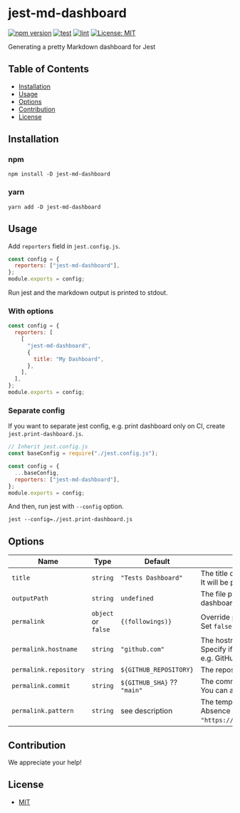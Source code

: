 # jest-md-dashboard

[![npm version](https://badge.fury.io/js/jest-md-dashboard.svg)](https://badge.fury.io/js/jest-md-dashboard)
[![test](https://github.com/mshrtsr/jest-md-dashboard/actions/workflows/test.yml/badge.svg)](https://github.com/mshrtsr/jest-md-dashboard/actions/workflows/test.yml)
[![lint](https://github.com/mshrtsr/jest-md-dashboard/actions/workflows/lint.yml/badge.svg)](https://github.com/mshrtsr/jest-md-dashboard/actions/workflows/lint.yml)
[![License: MIT](https://img.shields.io/badge/License-MIT-yellow.svg)](LICENSE)

Generating a pretty Markdown dashboard for Jest

## Table of Contents

- [Installation](#Installation)
- [Usage](#Usage)
- [Options](#Options)
- [Contribution](#Contribution)
- [License](#License)

## Installation

### npm

```shell
npm install -D jest-md-dashboard
```

### yarn

```shell
yarn add -D jest-md-dashboard
```

## Usage

Add `reporters` field in `jest.config.js`.

```js
const config = {
  reporters: ["jest-md-dashboard"],
};
module.exports = config;
```

Run jest and the markdown output is printed to stdout.

### With options

```js
const config = {
  reporters: [
    [
      "jest-md-dashboard",
      {
        title: "My Dashboard",
      },
    ],
  ],
};
module.exports = config;
```

### Separate config

If you want to separate jest config, e.g. print dashboard only on CI,
create `jest.print-dashboard.js`.

```js
// Inherit jest.config.js
const baseConfig = require("./jest.config.js");

const config = {
  ...baseConfig,
  reporters: ["jest-md-dashboard"],
};
module.exports = config;
```

And then, run jest with `--config` option.

```shell
jest --config=./jest.print-dashboard.js
```

## Options

| Name                   | Type                | Default                     | Description                                                                                                                 |
| ---------------------- | ------------------- | --------------------------- | --------------------------------------------------------------------------------------------------------------------------- |
| `title`                | `string`            | `"Tests Dashboard"`         | The title of a dashboard.<br>It will be printed at the top of the markdown output.                                          |
| `outputPath`           | `string`            | `undefined`                 | The file path to output dashboard. If this option is specified, dashboard is printed to the file instead of stdout.         |
| `permalink`            | `object` or `false` | `{(followings)}`            | Override permalink generation.<br>Set `false` to disable generation.                                                        |
| `permalink.hostname`   | `string`            | `"github.com"`              | The hostname of permalink.<br>Specify if you using services other than github.com.<br>e.g. GitHub Enterprise or GitLab      |
| `permalink.repository` | `string`            | `${GITHUB_REPOSITORY}`      | The repository name of permalink. (`"<owner>/<repo>"`)                                                                      |
| `permalink.commit`     | `string`            | `${GITHUB_SHA}` ?? `"main"` | The commit hash of permalink.<br>You can also specify branch or tag.                                                        |
| `permalink.pattern`    | `string`            | see description             | The template pattern of permalink.<br>Absence defaults to `"https://${hostname}/${repository}/blob/${commit}/${filePath}"`. |

## Contribution

We appreciate your help!

## License

- [MIT](LICENSE)
